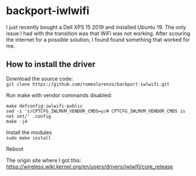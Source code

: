 # backport-iwlwifi

I just recently bought a Dell XPS 15 2019 and installed Ubuntu 19.  The only issue I had with the transition was that WiFi was not working.  After scouring the internet for a possible solution,  I found found something that worked for me.


## How to install the driver
Download the source code:<br />
`
git clone https://github.com/romeolorenzo/backport-iwlwifi.git
`

Run make with vendor commands disabled:<br />
```
make defconfig-iwlwifi-public
sed -i 's/CPTCFG_IWLMVM_VENDOR_CMDS=y/# CPTCFG_IWLMVM_VENDOR_CMDS is not set/' .config
make -j4
```

Install the modules<br />
`
sudo make install
`

Reboot



The origin site where I got this:
https://wireless.wiki.kernel.org/en/users/drivers/iwlwifi/core_release
